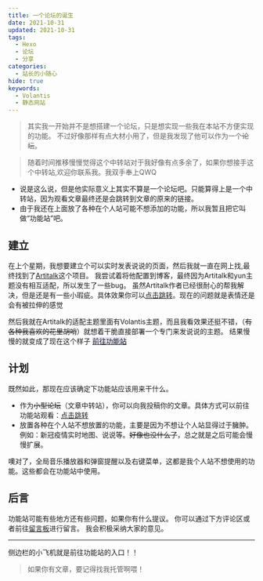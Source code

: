 ```yaml
---
title: 一个论坛的诞生
date: 2021-10-31
updated: 2021-10-31
tags:
  - Hexo
  - 论坛
  - 分享
categories:
  - 站长的小随心
hide: true
keywords: 
  - Volantis
  - 静态网站
---
```


> 其实我一开始并不是想搭建一个论坛，只是想实现一些我在本站不方便实现的功能。
不过好像那样有点大材小用了，但是我发现了他可以作为一个~~论坛~~。

<!-- more -->

> 随着时间推移慢慢觉得这个中转站对于我好像有点多余了，如果你想接手这个中转站,欢迎你联系我。我双手奉上QWQ

- 说是这么说，但是他实际意义上其实不算是一个论坛吧。只能算得上是一个中转站，因为观看文章最终还是会跳转到文章的原来的链接。
- 由于我还在上面放了各种在个人站可能不想添加的功能，所以我暂且把它叫做“功能站”吧。

## 建立
在上个星期，我想要建立个可以实时发表说说的页面，然后我就一直在网上找,最终找到了[Artitalk](https://artitalk.js.org/)这个项目。
我尝试着将他配置到博客，最终因为Artitalk和yun主题没有相互适配，所以发生了一些bug。
虽然Artitalk作者已经很耐心的帮我解决，但是还是有一些小瑕疵。具体效果你可以[点击跳转](https://masle.top/shuoshuo)。现在的问题就是表情还是会有被拉伸的感觉

然后我就在Artitalk的适配主题里面有Volantis主题，而且我看效果还挺不错，（~~有各种我喜欢的花里胡哨~~）就想着干脆直接部署一个专门来发说说的主题。
结果慢慢的就变成了现在这个样子
<a class="hty-button hty-button--raised" target="_blank" rel="noopener" href="https://volantis.masle.top/" style="background-color:Lavender">前往功能站</a>


## 计划
既然如此，那现在应该确定下功能站应该用来干什么。
- 作为~~小型论坛~~（文章中转站），你可以向我投稿你的文章。具体方式可以前往功能站观看：[点击跳转](https://volantis.masle.top/)
- 放置各种在个人站不想放置的功能，主要是因为不想让个人站显得过于臃肿。例如：新冠疫情实时地图、说说等。~~好像也没什么了~~，总之就是之后可能会慢慢扩展。

噢对了，全局音乐播放器和弹窗提醒以及右键菜单，这都是我个人站不想使用的功能。这些都会在功能站中使用。

## 后言
功能站可能有些地方还有些问题，如果你有什么提议。
你可以通过下方评论区或者前往[留言板](https://volantis.masle.top/blog/message.html)进行留言。
我会积极采纳大家的意见。

---

侧边栏的小飞机就是前往功能站的入口！！

> 如果你有文章，要记得找我托管啊喂！

